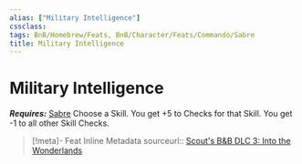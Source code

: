 ```yaml
---
alias: ["Military Intelligence"]
cssclass: 
tags: BnB/Homebrew/Feats, BnB/Character/Feats/Commando/Sabre
title: Military Intelligence
---
```


# Military Intelligence
***Requires:*** [Sabre](Sabre.md)
Choose a Skill.
You get +5 to Checks for that Skill. You get -1 to all other Skill Checks.

> [!meta]- Feat Inline Metadata
> sourceurl:: [Scout's B&B DLC 3: Into the Wonderlands](https://docs.google.com/document/d/1MLOgrWwcLNTnP9PuXrKiLImy7SUh4hXO8arVUAlmdp0/edit)

